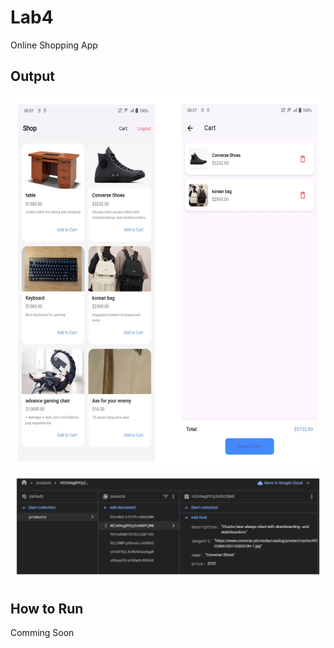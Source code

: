 # Lab4
Online Shopping App

## Output

<div align="center">
  <img src="/assets/UI.png" alt="Phone Screen" height="600">
</div>

<div align="center">
  <img src="/assets/DB.png" alt="Database" width="600">
</div>

## How to Run

Comming Soon 